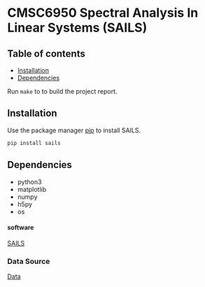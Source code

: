 # CMSC6950 Spectral Analysis In Linear Systems (SAILS)

## Table of contents
* [Installation](#instalation)
* [Dependencies](#dependencies)

Run ```make``` to to build the project report. 

## Installation 

Use the package manager [pip](https://pip.pypa.io/en/stable/) to install SAILS.

```bash
pip install sails
```  

## Dependencies
* python3
* matplotlib
* numpy
* h5py
* os

#### software

[SAILS](https://vcs.ynic.york.ac.uk/analysis/sails)

### Data Source

[Data](https://vcs.ynic.york.ac.uk/analysis/sails-example-data/-/tree/master)

